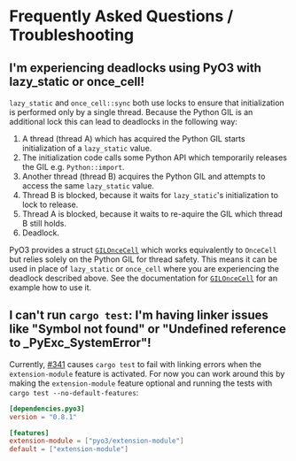# Frequently Asked Questions / Troubleshooting

## I'm experiencing deadlocks using PyO3 with lazy_static or once_cell!

`lazy_static` and `once_cell::sync` both use locks to ensure that initialization is performed only by a single thread. Because the Python GIL is an additional lock this can lead to deadlocks in the following way:

1. A thread (thread A) which has acquired the Python GIL starts initialization of a `lazy_static` value.
2. The initialization code calls some Python API which temporarily releases the GIL e.g. `Python::import`.
3. Another thread (thread B) acquires the Python GIL and attempts to access the same `lazy_static` value.
4. Thread B is blocked, because it waits for `lazy_static`'s initialization to lock to release.
5. Thread A is blocked, because it waits to re-aquire the GIL which thread B still holds.
6. Deadlock.

PyO3 provides a struct [`GILOnceCell`] which works equivalently to `OnceCell` but relies solely on the Python GIL for thread safety. This means it can be used in place of `lazy_static` or `once_cell` where you are experiencing the deadlock described above. See the documentation for [`GILOnceCell`] for an example how to use it.

[`GILOnceCell`]: https://docs.rs/pyo3/latest/pyo3/once_cell/struct.GILOnceCell.html

## I can't run `cargo test`: I'm having linker issues like "Symbol not found" or "Undefined reference to _PyExc_SystemError"!

Currently, [#341](https://github.com/PyO3/pyo3/issues/341) causes `cargo test` to fail with linking errors when the `extension-module` feature is activated. For now you can work around this by making the `extension-module` feature optional and running the tests with `cargo test --no-default-features`:

```toml
[dependencies.pyo3]
version = "0.8.1"

[features]
extension-module = ["pyo3/extension-module"]
default = ["extension-module"]
```
